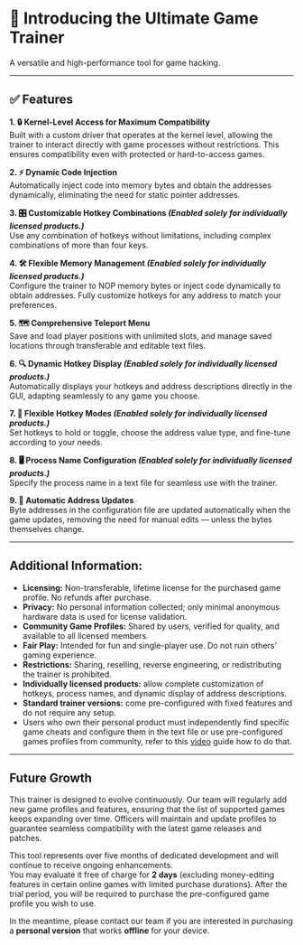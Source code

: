 # 🌟 Introducing the Ultimate Game Trainer  
A versatile and high-performance tool for game hacking.

---

## ✅ Features

**1. 🔒 Kernel-Level Access for Maximum Compatibility**  
Built with a custom driver that operates at the kernel level, allowing the trainer to interact directly with game processes without restrictions. This ensures compatibility even with protected or hard-to-access games.

**2. ⚡ Dynamic Code Injection**  
Automatically inject code into memory bytes and obtain the addresses dynamically, eliminating the need for static pointer addresses.

**3. 🎛️ Customizable Hotkey Combinations _(Enabled solely for individually licensed products.)_**  
Use any combination of hotkeys without limitations, including complex combinations of more than four keys.

**4. 🛠️ Flexible Memory Management _(Enabled solely for individually licensed products.)_**  
Configure the trainer to NOP memory bytes or inject code dynamically to obtain addresses. Fully customize hotkeys for any address to match your preferences.

**5. 🗺️ Comprehensive Teleport Menu**  
Save and load player positions with unlimited slots, and manage saved locations through transferable and editable text files.

**6. 🔍 Dynamic Hotkey Display _(Enabled solely for individually licensed products.)_**  
Automatically displays your hotkeys and address descriptions directly in the GUI, adapting seamlessly to any game you choose.

**7. 🔄 Flexible Hotkey Modes _(Enabled solely for individually licensed products.)_**  
Set hotkeys to hold or toggle, choose the address value type, and fine-tune according to your needs.

**8. 🖥️ Process Name Configuration _(Enabled solely for individually licensed products.)_**  
Specify the process name in a text file for seamless use with the trainer.

**9. 🔗 Automatic Address Updates**  
Byte addresses in the configuration file are updated automatically when the game updates, removing the need for manual edits — unless the bytes themselves change.

---


## Additional Information:
- **Licensing:** Non-transferable, lifetime license for the purchased game profile. No refunds after purchase.
- **Privacy:** No personal information collected; only minimal anonymous hardware data is used for license validation.  
- **Community Game Profiles:** Shared by users, verified for quality, and available to all licensed members.  
- **Fair Play:** Intended for fun and single-player use. Do not ruin others’ gaming experience.  
- **Restrictions:** Sharing, reselling, reverse engineering, or redistributing the trainer is prohibited.  
- **Individually licensed products:** allow complete customization of hotkeys, process names, and dynamic display of address descriptions.  
- **Standard trainer versions:** come pre-configured with fixed features and do not require any setup.  
- Users who own their personal product must independently find specific game cheats and configure them in the text file or use pre-configured games profiles from community, refer to this [video](https://youtu.be/km12syrbTpE)  guide how to do that.  

---
## Future Growth  
This trainer is designed to evolve continuously. Our team will regularly add new game profiles and features, ensuring that the list of supported games keeps expanding over time. Officers will maintain and update profiles to guarantee seamless compatibility with the latest game releases and patches.

This tool represents over five months of dedicated development and will continue to receive ongoing enhancements.  
You may evaluate it free of charge for **2 days** (excluding money-editing features in certain online games with limited purchase durations). After the trial period, you will be required to purchase the pre-configured game profile you wish to use.


In the meantime, please contact our team if you are interested in purchasing a **personal version** that works **offline** for your device.
